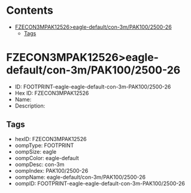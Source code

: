 



Contents
========

* [FZECON3MPAK12526>eagle-default/con-3m/PAK100/2500-26](#fzecon3mpak12526eagle-defaultcon-3mpak1002500-26)
	* [Tags](#tags)

# FZECON3MPAK12526>eagle-default/con-3m/PAK100/2500-26

- ID: FOOTPRINT-eagle-eagle-default-con-3m-PAK100/2500-26
- Hex ID: FZECON3MPAK12526
- Name: 
- Description: 

## Tags

- hexID: FZECON3MPAK12526
- oompType: FOOTPRINT
- oompSize: eagle
- oompColor: eagle-default
- oompDesc: con-3m
- oompIndex: PAK100/2500-26
- oompName: eagle-default/con-3m/PAK100/2500-26
- oompID: FOOTPRINT-eagle-eagle-default-con-3m-PAK100/2500-26

